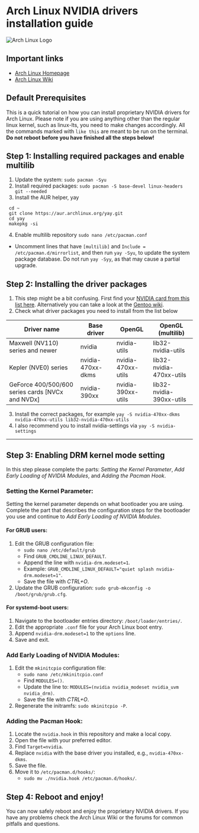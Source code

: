 # Arch Linux NVIDIA drivers installation guide

![Arch Linux Logo](https://archlinux.org/static/logos/archlinux-logo-dark-90dpi.ebdee92a15b3.png)

## Important links

- [Arch Linux Homepage](https://archlinux.org/ "Arch Linux Homepage")
- [Arch Linux Wiki](https://wiki.archlinux.org/ "Arch Wiki")

## Default Prerequisites

This is a quick tutorial on how you can install proprietary NVIDIA drivers for Arch Linux. Please note if you are using anything other than the regular linux kernel, such as linux-lts, you need to make changes accordingly. All the commands marked with `like this` are meant to be run on the terminal. **Do not reboot before you have finished all the steps below!**

## Step 1: Installing required packages and enable multilib

1. Update the system:
   `sudo pacman -Syu`
2. Install required packages:
   `sudo pacman -S base-devel linux-headers git --needed`
3. Install the AUR helper, yay

```
 cd ~
 git clone https://aur.archlinux.org/yay.git
 cd yay
 makepkg -si
```

4. Enable multilib repository
   `sudo nano /etc/pacman.conf`

- Uncomment lines that have `[multilib]` and `Include = /etc/pacman.d/mirrorlist`, and then run `yay -Syu`, to update the system package database. Do not run `yay -Syy`, as that may cause a partial upgrade.

## Step 2: Installing the driver packages

1. This step might be a bit confusing. First find your [NVIDIA card from this list here](https://nouveau.freedesktop.org/CodeNames.html). Alternatively you can take a look at the [Gentoo wiki](https://wiki.gentoo.org/wiki/NVIDIA#Feature_support).
2. Check what driver packages you need to install from the list below

| Driver name                                      | Base driver       | OpenGL             | OpenGL (multilib)        |
| ------------------------------------------------ | ----------------- | ------------------ | ------------------------ |
| Maxwell (NV110) series and newer                 | nvidia            | nvidia-utils       | lib32-nvidia-utils       |
| Kepler (NVE0) series                             | nvidia-470xx-dkms | nvidia-470xx-utils | lib32-nvidia-470xx-utils |
| GeForce 400/500/600 series cards [NVCx and NVDx] | nvidia-390xx      | nvidia-390xx-utils | lib32-nvidia-390xx-utils |

3. Install the correct packages, for example `yay -S nvidia-470xx-dkms nvidia-470xx-utils lib32-nvidia-470xx-utils`
4. I also recommend you to install nvidia-settings via `yay -S nvidia-settings`

---

## Step 3: Enabling DRM kernel mode setting

In this step please complete the parts: _Setting the Kernel Parameter_, _Add Early Loading of NVIDIA Modules_, and _Adding the Pacman Hook_.

### Setting the Kernel Parameter:

Setting the kernel parameter depends on what bootloader you are using. Complete the part that describes the configuration steps for the bootloader you use and continue to _Add Early Loading of NVIDIA Modules_.

#### For GRUB users:

1. Edit the GRUB configuration file:
   - `sudo nano /etc/default/grub`
   - Find `GRUB_CMDLINE_LINUX_DEFAULT`.
   - Append the line with `nvidia-drm.modeset=1`.
   - Example: `GRUB_CMDLINE_LINUX_DEFAULT="quiet splash nvidia-drm.modeset=1"`.
   - Save the file with _CTRL+O_.
2. Update the GRUB configuration: `sudo grub-mkconfig -o /boot/grub/grub.cfg`.

#### For systemd-boot users:

1. Navigate to the bootloader entries directory: `/boot/loader/entries/`.
2. Edit the appropriate `.conf` file for your Arch Linux boot entry.
3. Append `nvidia-drm.modeset=1` to the `options` line.
4. Save and exit.

### Add Early Loading of NVIDIA Modules:

1. Edit the `mkinitcpio` configuration file:
   - `sudo nano /etc/mkinitcpio.conf`
   - Find `MODULES=()`.
   - Update the line to: `MODULES=(nvidia nvidia_modeset nvidia_uvm nvidia_drm)`.
   - Save the file with _CTRL+O_.
2. Regenerate the initramfs: `sudo mkinitcpio -P`.

### Adding the Pacman Hook:

1. Locate the `nvidia.hook` in this repository and make a local copy.
2. Open the file with your preferred editor.
3. Find `Target=nvidia`.
4. Replace `nvidia` with the base driver you installed, e.g., `nvidia-470xx-dkms`.
5. Save the file.
6. Move it to `/etc/pacman.d/hooks/`:
   - `sudo mv ./nvidia.hook /etc/pacman.d/hooks/`.

## Step 4: Reboot and enjoy!

You can now safely reboot and enjoy the proprietary NVIDIA drivers. If you have any problems check the Arch Linux Wiki or the forums for common pitfalls and questions.

